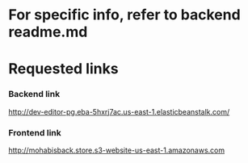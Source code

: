 # For specific info, refer to backend readme.md

# Requested links

### Backend link

http://dev-editor-pg.eba-5hxrj7ac.us-east-1.elasticbeanstalk.com/

### Frontend link

http://mohabisback.store.s3-website-us-east-1.amazonaws.com
